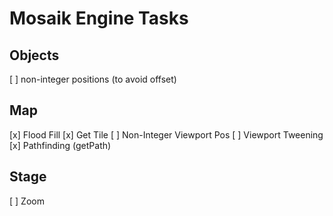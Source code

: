Mosaik Engine Tasks
===================

Objects
-------
[ ] non-integer positions (to avoid offset)

Map
---
[x] Flood Fill
[x] Get Tile
[ ] Non-Integer Viewport Pos
[ ] Viewport Tweening
[x] Pathfinding (getPath)

Stage
-----
[ ] Zoom